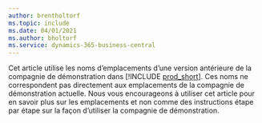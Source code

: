 ```yaml
---
author: brentholtorf
ms.topic: include
ms.date: 04/01/2021
ms.author: bholtorf
ms.service: dynamics-365-business-central
---
```

Cet article utilise les noms d’emplacements d’une version antérieure de la compagnie de démonstration dans [!INCLUDE [prod_short](prod_short.md)]. Ces noms ne correspondent pas directement aux emplacements de la compagnie de démonstration actuelle. Nous vous encourageons à utiliser cet article pour en savoir plus sur les emplacements et non comme des instructions étape par étape sur la façon d’utiliser la compagnie de démonstration.
